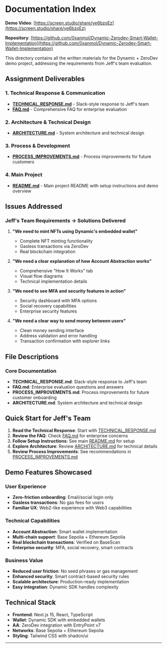# Documentation Index

**Demo Video**: [https://screen.studio/share/ye6bzoEz](https://screen.studio/share/ye6bzoEz)

**Repository**: [https://github.com/0xanmol/Dynamic-Zerodev-Smart-Wallet-Implementation](https://github.com/0xanmol/Dynamic-Zerodev-Smart-Wallet-Implementation)

This directory contains all the written materials for the Dynamic + ZeroDev demo project, addressing the requirements from Jeff's team evaluation.

## Assignment Deliverables

### 1. Technical Response & Communication
- **[TECHNICAL_RESPONSE.md](./TECHNICAL_RESPONSE.md)** - Slack-style response to Jeff's team
- **[FAQ.md](./FAQ.md)** - Comprehensive FAQ for enterprise evaluation

### 2. Architecture & Technical Design
- **[ARCHITECTURE.md](./ARCHITECTURE.md)** - System architecture and technical design

### 3. Process & Development
- **[PROCESS_IMPROVEMENTS.md](./PROCESS_IMPROVEMENTS.md)** - Process improvements for future customers

### 4. Main Project
- **[README.md](../README.md)** - Main project README with setup instructions and demo overview

## Issues Addressed

### Jeff's Team Requirements → Solutions Delivered

1. **"We need to mint NFTs using Dynamic's embedded wallet"**
   - Complete NFT minting functionality
   - Gasless transactions via ZeroDev
   - Real blockchain integration

2. **"We need a clear explanation of how Account Abstraction works"**
   - Comprehensive "How It Works" tab
   - Visual flow diagrams
   - Technical implementation details

3. **"We need to see MFA and security features in action"**
   - Security dashboard with MFA options
   - Social recovery capabilities
   - Enterprise security features

4. **"We need a clear way to send money between users"**
   - Clean money sending interface
   - Address validation and error handling
   - Transaction confirmation with explorer links

## File Descriptions

### Core Documentation
- **TECHNICAL_RESPONSE.md**: Slack-style response to Jeff's team
- **FAQ.md**: Enterprise evaluation questions and answers
- **PROCESS_IMPROVEMENTS.md**: Process improvements for future customer onboarding
- **ARCHITECTURE.md**: System architecture and technical design

## Quick Start for Jeff's Team

1. **Read the Technical Response**: Start with [TECHNICAL_RESPONSE.md](./TECHNICAL_RESPONSE.md)
2. **Review the FAQ**: Check [FAQ.md](./FAQ.md) for enterprise concerns
3. **Follow Setup Instructions**: See main [README.md](../README.md) for setup
4. **Explore Architecture**: Review [ARCHITECTURE.md](./ARCHITECTURE.md) for technical details
5. **Review Process Improvements**: See recommendations in [PROCESS_IMPROVEMENTS.md](./PROCESS_IMPROVEMENTS.md)

## Demo Features Showcased

### User Experience
- **Zero-friction onboarding**: Email/social login only
- **Gasless transactions**: No gas fees for users
- **Familiar UX**: Web2-like experience with Web3 capabilities

### Technical Capabilities
- **Account Abstraction**: Smart wallet implementation
- **Multi-chain support**: Base Sepolia + Ethereum Sepolia
- **Real blockchain transactions**: Verified on BaseScan
- **Enterprise security**: MFA, social recovery, smart contracts

### Business Value
- **Reduced user friction**: No seed phrases or gas management
- **Enhanced security**: Smart contract-based security rules
- **Scalable architecture**: Production-ready implementation
- **Easy integration**: Dynamic SDK handles complexity

## Technical Stack

- **Frontend**: Next.js 15, React, TypeScript
- **Wallet**: Dynamic SDK with embedded wallets
- **AA**: ZeroDev integration with EntryPoint v7
- **Networks**: Base Sepolia + Ethereum Sepolia
- **Styling**: Tailwind CSS with shadcn/ui


---

